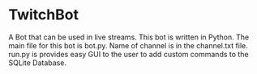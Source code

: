 # TwitchBot
A Bot that can be used in live streams. This bot is written in Python. The main file for this bot is bot.py. Name of channel is in the channel.txt file. run.py is provides easy GUI to the user to add custom commands to the SQLite Database.  
